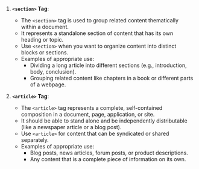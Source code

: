 1. **`<section>` Tag**:
   - The `<section>` tag is used to group related content thematically within a document.
   - It represents a standalone section of content that has its own heading or topic.
   - Use `<section>` when you want to organize content into distinct blocks or sections.
   - Examples of appropriate use:
     - Dividing a long article into different sections (e.g., introduction, body, conclusion).
     - Grouping related content like chapters in a book or different parts of a webpage.

2. **`<article>` Tag**:
   - The `<article>` tag represents a complete, self-contained composition in a document, page, application, or site.
   - It should be able to stand alone and be independently distributable (like a newspaper article or a blog post).
   - Use `<article>` for content that can be syndicated or shared separately.
   - Examples of appropriate use:
     - Blog posts, news articles, forum posts, or product descriptions.
     - Any content that is a complete piece of information on its own.


